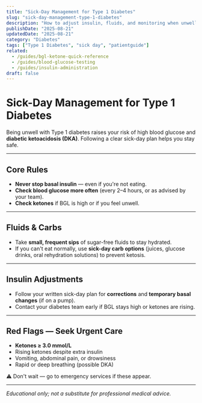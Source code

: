 ```yaml
---
title: "Sick-Day Management for Type 1 Diabetes"
slug: "sick-day-management-type-1-diabetes"
description: "How to adjust insulin, fluids, and monitoring when unwell with Type 1 diabetes."
publishDate: "2025-08-21"
updatedDate: "2025-08-21"
category: "Diabetes"
tags: ["Type 1 Diabetes", "sick day", "patientguide"]
related:
  - /guides/bgl-ketone-quick-reference
  - /guides/blood-glucose-testing
  - /guides/insulin-administration
draft: false
---
```


# Sick-Day Management for Type 1 Diabetes

Being unwell with Type 1 diabetes raises your risk of high blood glucose and **diabetic ketoacidosis (DKA)**. Following a clear sick-day plan helps you stay safe.

---

## Core Rules
- **Never stop basal insulin** — even if you're not eating.  
- **Check blood glucose more often** (every 2–4 hours, or as advised by your team).  
- **Check ketones** if BGL is high or if you feel unwell.  

---

## Fluids & Carbs
- Take **small, frequent sips** of sugar-free fluids to stay hydrated.  
- If you can't eat normally, use **sick-day carb options** (juices, glucose drinks, oral rehydration solutions) to prevent ketosis.  

---

## Insulin Adjustments
- Follow your written sick-day plan for **corrections** and **temporary basal changes** (if on a pump).  
- Contact your diabetes team early if BGL stays high or ketones are rising.  

---

## Red Flags — Seek Urgent Care
- **Ketones ≥ 3.0 mmol/L**  
- Rising ketones despite extra insulin  
- Vomiting, abdominal pain, or drowsiness  
- Rapid or deep breathing (possible DKA)  

⚠️ Don't wait — go to emergency services if these appear.  

---

*Educational only; not a substitute for professional medical advice.*
